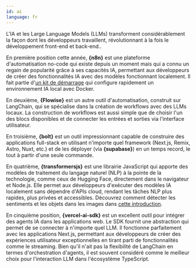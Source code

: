 ```yaml
---
id: ai
language: fr
---
```


L'IA et les Large Language Models (LLMs) transforment considérablement la façon dont les développeurs travaillent, révolutionnant à la fois le développement front-end et back-end..

En première position cette année, **{n8n}** est une plateforme d'automatisation no-code qui existe depuis un moment mais qui a connu un regain de popularité grâce à ses capacités IA, permettant aux développeurs de créer des fonctionnalités IA avec des modèles fonctionnant localement. Il fait partie d'[un kit de démarrage](https://github.com/n8n-io/self-hosted-ai-starter-kit) qui configure rapidement un environnement IA local avec Docker.

En deuxième, **{Flowise}** est un autre outil d'automatisation, construit sur LangChain, qui se spécialise dans la création de workflows avec des LLMs locaux. La construction de workflows est aussi simple que de choisir l'un des blocs disponibles et de connecter les entrées et sorties via l'interface utilisateur.

En troisième, **{bolt}** est un outil impressionnant capable de construire des applications full-stack en utilisant n'importe quel framework (Next.js, Remix, Astro, Nuxt, etc.) et de les déployer (via **{supabase}**) en un temps record, le tout à partir d'une seule commande.

En quatrième, **{transformersjs}** est une librairie JavaScript qui apporte des modèles de traitement du langage naturel (NLP) à la pointe de la technologie, comme ceux de Hugging Face, directement dans le navigateur et Node.js. Elle permet aux développeurs d'exécuter des modèles IA localement sans dépendre d'APIs cloud, rendant les tâches NLP plus rapides, plus privées et accessibles. Découvrez comment détecter les sentiments et les objets dans les images dans [cette introduction](https://www.raymondcamden.com/2024/12/03/using-transformersjs-for-ai-in-the-browser).

En cinquième position, **{vercel-ai-sdk}** est un excellent outil pour intégrer des agents IA dans les applications web. Le SDK fournit une abstraction qui permet de se connecter à n'importe quel LLM. Il fonctionne parfaitement avec les applications Next.js, permettant aux développeurs de créer des expériences utilisateur exceptionnelles en tirant parti de fonctionnalités comme le streaming. Bien qu'il n'ait pas la flexibilité de LangChain en termes d'orchestration d'agents, il est souvent considéré comme le meilleur choix pour l'interaction LLM dans l'écosystème TypeScript.

